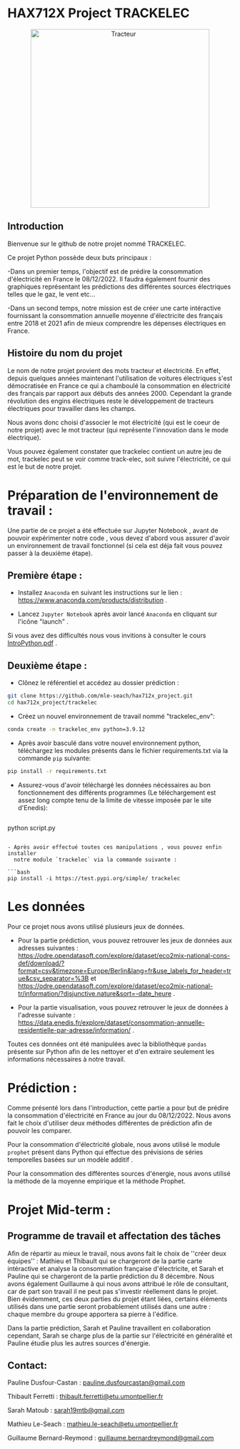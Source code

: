 # HAX712X Project TRACKELEC

<p align="center">
  <img src="https://github.com/mle-seach/hax712x_project/blob/master/data/tracteur_electrique.jpg" width=400 title="Tracteur">
</p>

## Introduction

Bienvenue sur le github de notre projet nommé TRACKELEC.

Ce projet Python possède deux buts principaux :

-Dans un premier temps, l'objectif est de prédire la consommation d'électricité
en France le 08/12/2022. Il faudra également fournir des graphiques
représentant les prédictions des différentes sources électriques telles que le
gaz, le vent etc...

-Dans un second temps, notre mission est de créer une carte intéractive
fournissant la consommation annuelle moyenne d'électricite des français entre
2018 et 2021 afin de mieux comprendre les dépenses électriques en France.

## Histoire du nom du projet

Le nom de notre projet provient des mots tracteur et électricité.
En effet, depuis quelques années maintenant l'utilisation de voitures
électriques s'est démocratisée en France ce qui a chamboulé la consommation en
électricité des français par rapport aux débuts des années 2000. Cependant la
grande révolution des engins électriques reste le développement de tracteurs
électriques pour travailler dans les champs.

Nous avons donc choisi d'associer le mot électricité (qui est le coeur de notre
projet) avec le mot tracteur (qui représente l'innovation dans le mode
électrique).

Vous pouvez également constater que trackelec contient un autre jeu de mot,
trackelec peut se voir comme track-elec, soit suivre l'électricité, ce qui est
le but de notre projet.

# Préparation de l'environnement de travail :

Une partie de ce projet a été effectuée sur Jupyter Notebook , avant de pouvoir
expérimenter notre code , vous devez d'abord vous assurer d'avoir un
environnement de travail fonctionnel (si cela est déja fait vous pouvez passer
à la deuxième étape).

## Première étape :

- Installez `Anaconda` en suivant les instructions sur le
  lien : <https://www.anaconda.com/products/distribution> .

- Lancez `Jupyter Notebook` après avoir lancé `Anaconda` en cliquant sur
  l'icône "launch" .

Si vous avez des difficultés nous vous invitions à consulter le
cours [IntroPython.pdf](http://josephsalmon.eu/enseignement/Montpellier/HLMA310/IntroPython.pdf)
.

## Deuxième étape :

- Clônez le référentiel et accédez au dossier prédiction :

```bash 
git clone https://github.com/mle-seach/hax712x_project.git 
cd hax712x_project/trackelec
```

- Créez un nouvel environnement de travail nommé "trackelec_env":

```bash
conda create -n trackelec_env python=3.9.12
```

- Après avoir basculé dans votre nouvel environnement python, téléchargez les
  modules présents dans le fichier requirements.txt via la commande `pip`
  suivante:

```bash
pip install -r requirements.txt 
``` 

- Assurez-vous d'avoir téléchargé les données nécéssaires au bon fonctionnement des différents programmes (Le téléchargement est assez long compte tenu de la limite de vitesse imposée par le site d'Enedis):

  ```bash
python script.py 
``` 

- Après avoir effectué toutes ces manipulations , vous pouvez enfin installer
  notre module `trackelec` via la commande suivante :

```bash
pip install -i https://test.pypi.org/simple/ trackelec
``` 

# Les données

Pour ce projet nous avons utilisé plusieurs jeux de données.

- Pour la partie prédiction, vous pouvez retrouver les jeux de données aux
  adresses
  suivantes : https://odre.opendatasoft.com/explore/dataset/eco2mix-national-cons-def/download/?format=csv&timezone=Europe/Berlin&lang=fr&use_labels_for_header=true&csv_separator=%3B
  et  https://odre.opendatasoft.com/explore/dataset/eco2mix-national-tr/information/?disjunctive.nature&sort=-date_heure
  .

- Pour la partie visualisation, vous pouvez retrouver le jeux de données à
  l'adresse
  suivante :  https://data.enedis.fr/explore/dataset/consommation-annuelle-residentielle-par-adresse/information/
  .

Toutes ces données ont été manipulées avec la bibliothèque ```pandas```
présente sur Python afin de les nettoyer et d'en extraire seulement les
informations nécessaires à notre travail.

# Prédiction :

Comme présenté lors dans l'introduction, cette partie a pour but de prédire la
consommation d'électricité en France au jour du 08/12/2022.
Nous avons fait le choix d'utiliser deux méthodes différentes de prédiction
afin de pouvoir les comparer.

Pour la consommation d'électricité globale, nous avons utilisé le
module ```prophet``` présent dans Python qui effectue des prévisions de séries
temporelles basées sur un modèle additif .

Pour la consommation des différentes sources d'énergie, nous avons utilisé la
méthode de la moyenne empirique et la méthode Prophet.

# Projet Mid-term :

## Programme de travail et affectation des tâches

Afin de répartir au mieux le travail, nous avons fait le choix de ''créer deux
équipes'' : Mathieu et Thibault qui se chargeront de la partie carte
intéractive et analyse la consommation française d'électricite, et Sarah et
Pauline qui se chargeront de la partie prédiction du 8 décembre.
Nous avons également Guillaume à qui nous avons attribué le rôle de consultant,
car de part son travail il ne peut pas s'investir réellement dans le projet.
Bien évidemment, ces deux parties du projet étant liées, certains éléments
utilisés dans une partie seront probablement utilisés dans une autre : chaque
membre du groupe apportera sa pierre à l'édifice.

Dans la partie prédiction, Sarah et Pauline travaillent en collaboration
cependant, Sarah se charge plus de la partie sur l'électricité en généralité et
Pauline étudie plus les autres sources d'énergie.

## Contact:

Pauline Dusfour-Castan : pauline.dusfourcastan@gmail.com

Thibault Ferretti : thibault.ferretti@etu.umontpellier.fr

Sarah Matoub : sarah19mtb@gmail.com

Mathieu Le-Seach : mathieu.le-seach@etu.umontpellier.fr

Guillaume Bernard-Reymond : guillaume.bernardreymond@gmail.com
